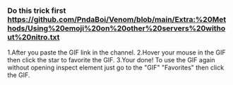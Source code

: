 ### Do this trick first <a href="https://github.com/PndaBoi/Venom/blob/main/Extra:%20Methods/Using%20emoji%20on%20other%20servers%20without%20nitro.txt">https://github.com/PndaBoi/Venom/blob/main/Extra:%20Methods/Using%20emoji%20on%20other%20servers%20without%20nitro.txt</a>

1.After you paste the GIF link in the channel.
2.Hover your mouse in the GIF then click the star to favorite the GIF.
3.Your done! To use the GIF again without opening inspect element just go to the "GIF" "Favorites" then click the GIF.
